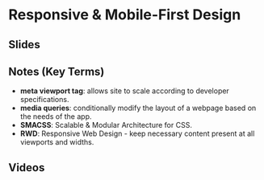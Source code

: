 # Responsive & Mobile-First Design

##  Slides

##  Notes (Key Terms)
- **meta viewport tag**: allows site to scale according to developer specifications.
- **media queries**: conditionally modify the layout of a webpage based on the needs of the app.
- **SMACSS**: Scalable & Modular Architecture for CSS.
- **RWD**: Responsive Web Design - keep necessary content present at all viewports and widths.


##  Videos
